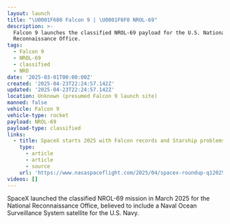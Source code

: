 ```yaml
---
layout: launch
title: "\U0001F680 Falcon 9 | \U0001F6F0 NROL-69"
description: >-
  Falcon 9 launches the classified NROL-69 payload for the U.S. National
  Reconnaissance Office.
tags:
  - Falcon 9
  - NROL-69
  - classified
  - NRO
date: '2025-03-01T00:00:00Z'
created: '2025-04-23T22:24:57.142Z'
updated: '2025-04-23T22:24:57.142Z'
location: Unknown (presumed Falcon 9 launch site)
manned: false
vehicle: Falcon 9
vehicle-type: rocket
payload: NROL-69
payload-type: classified
links:
  - title: SpaceX starts 2025 with Falcon records and Starship problems
    type:
      - article
      - article
      - source
    url: 'https://www.nasaspaceflight.com/2025/04/spacex-roundup-q12025/'
videos: []
---
```

SpaceX launched the classified NROL-69 mission in March 2025 for the National Reconnaissance Office, believed to include a Naval Ocean Surveillance System satellite for the U.S. Navy.
